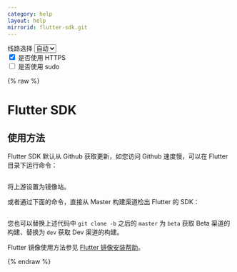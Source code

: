 ```yaml
---
category: help
layout: help
mirrorid: flutter-sdk.git
---
```


<!-- 本 markdown 从 tuna/mirrorz-help-ng 自动生成，如需修改，请修改其对应部分 -->

<style>.z-help tmpl { display: none }</style>

<div class="z-wrap">
    <form class="z-form z-global" onchange="form_update(null)" onsubmit="return false">
        <div>
            <label for="e0a5cecb">线路选择</label>
            <select id="e0a5cecb" name="host">
                <option selected="selected" value="{{ site.url }}">自动</option>
                <option value="{{ site.urlv4 }}">IPv4</option>
                <option value="{{ site.urlv6 }}">IPv6</option>
            </select>
        </div>
        <div>
            <input id="144d763c" name="_scheme" type="checkbox" checked>
            <label for="144d763c">是否使用 HTTPS</label>
        </div>
        <div>
            <input id="4659e7da" name="_sudo" type="checkbox">
            <label for="4659e7da">是否使用 sudo</label>
        </div>
    </form>
</div>
{% raw %}
<div class="z-help"><h1>Flutter SDK</h1>
<h2>使用方法</h2>
<p>Flutter SDK 默认从 Github 获取更新，如您访问 Github 速度慢，可以在 Flutter 目录下运行命令：</p>
<div class="z-wrap"><form class="z-form" onchange="form_update(event)" onsubmit="return false"></form><pre class="z-code"></pre></div><tmpl z-lang="bash">
git remote set-url origin {{endpoint}}
</tmpl>
<p>将上游设置为镜像站。</p>
<p>或者通过下面的命令，直接从 Master 构建渠道检出 Flutter 的 SDK：</p>
<div class="z-wrap"><form class="z-form" onchange="form_update(event)" onsubmit="return false"></form><pre class="z-code"></pre></div><tmpl z-lang="bash">
git clone -b master {{endpoint}}
./flutter-sdk/bin/flutter --version
</tmpl>
<p>您也可以替换上述代码中 <code>git clone -b</code> 之后的 <code>master</code> 为 <code>beta</code> 获取 Beta 渠道的构建、替换为 <code>dev</code> 获取 Dev 渠道的构建。</p>
<p>Flutter 镜像使用方法参见 <a href="../flutter/">Flutter 镜像安装帮助</a>。</p><script id="z-config" type="application/x-mirrorz-help">eyJfIjogIkZsdXR0ZXIgU0RLIiwgImJsb2NrIjogWyJ1c2FnZSJdLCAiaW5wdXQiOiB7fSwgIm5hbWUiOiAiZmx1dHRlci1zZGsuZ2l0In0=</script>
</div>

{% endraw %}

<script src="/static/js/mustache.js?{{ site.data['hash'] }}"></script>
<script src="/static/js/zdocs.js?{{ site.data['hash'] }}"></script>

